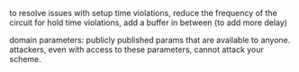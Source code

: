 to resolve issues with setup time violations, reduce the frequency of the circuit
for hold time violations, add a buffer in between (to add more delay)

domain parameters: publicly published params that are available to anyone. attackers, even with access to these parameters, cannot attack your scheme.